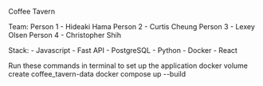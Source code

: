 Coffee Tavern

Team:
Person 1 - Hideaki Hama
Person 2 - Curtis Cheung
Person 3 - Lexey Olsen
Person 4 - Christopher Shih

Stack:
    - Javascript
    - Fast API
    - PostgreSQL
    - Python
    - Docker
    - React


Run these commands in terminal to set up the application
 docker volume create coffee_tavern-data
 docker compose up --build
